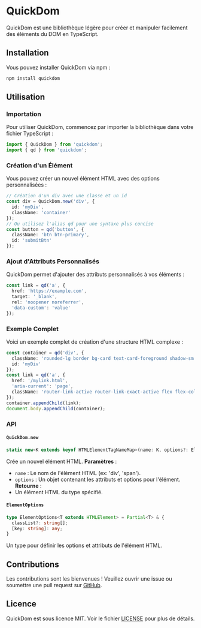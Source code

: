 
# QuickDom
QuickDom est une bibliothèque légère pour créer et manipuler facilement des éléments du DOM en TypeScript.
## Installation
Vous pouvez installer QuickDom via npm :
```sh
npm install quickdom
```
## Utilisation
### Importation
Pour utiliser QuickDom, commencez par importer la bibliothèque dans votre fichier TypeScript :
```typescript
import { QuickDom } from 'quickdom';
import { qd } from 'quickdom';
```
### Création d'un Élément
Vous pouvez créer un nouvel élément HTML avec des options personnalisées :
```typescript
// Création d'un div avec une classe et un id
const div = QuickDom.new('div', {
  id: 'myDiv',
  className: 'container'
});
// Ou utilisez l'alias qd pour une syntaxe plus concise
const button = qd('button', {
  className: 'btn btn-primary',
  id: 'submitBtn'
});
```
### Ajout d'Attributs Personnalisés
QuickDom permet d'ajouter des attributs personnalisés à vos éléments :
```typescript
const link = qd('a', {
  href: 'https://example.com',
  target: '_blank',
  rel: 'noopener noreferrer',
  'data-custom': 'value'
});
```
### Exemple Complet
Voici un exemple complet de création d'une structure HTML complexe :
```typescript
const container = qd('div', {
  className: 'rounded-lg border bg-card text-card-foreground shadow-sm',
  id: 'myDiv'
});
const link = qd('a', {
  href: '/mylink.html',
  'aria-current': 'page',
  className: 'router-link-active router-link-exact-active flex flex-col p-4 space-y-3'
});
container.appendChild(link);
document.body.appendChild(container);
```
### API
#### `QuickDom.new`
```typescript
static new<K extends keyof HTMLElementTagNameMap>(name: K, options?: ElementOptions<HTMLElementTagNameMap[K]>): HTMLElementTagNameMap[K]
```
Crée un nouvel élément HTML.
**Paramètres** :
- `name` : Le nom de l'élément HTML (ex: 'div', 'span').
- `options` : Un objet contenant les attributs et options pour l'élément.
**Retourne** :
- Un élément HTML du type spécifié.
#### `ElementOptions`
```typescript
type ElementOptions<T extends HTMLElement> = Partial<T> & {
  classList?: string[];
  [key: string]: any;
}
```
Un type pour définir les options et attributs de l'élément HTML.
## Contributions
Les contributions sont les bienvenues ! Veuillez ouvrir une issue ou soumettre une pull request sur [GitHub](https://github.com/yourusername/quickdom).
## Licence
QuickDom est sous licence MIT. Voir le fichier [LICENSE](LICENSE) pour plus de détails.
